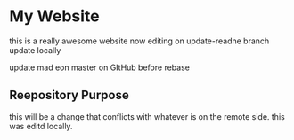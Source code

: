 # My Website

this is a really awesome website
now editing on update-readne branch
update locally 

update mad eon master on GItHub before rebase

## Reepository Purpose
this will be a change that conflicts with whatever is on the remote side. 
this was editd locally.

